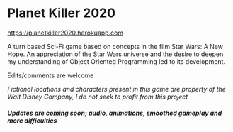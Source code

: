 # Planet Killer 2020

https://planetkiller2020.herokuapp.com

A turn based Sci-Fi game based on concepts in the film Star Wars: A New Hope. An appreciation of the Star Wars universe and the desire to deepen my understanding of Object Oriented Programming led to its development.

Edits/comments are welcome

*Fictional locations and characters present in this game are property of the Walt Disney Company, I do not seek to profit from this project*

##### Updates are coming soon; audio, animations, smoothed gameplay and more difficulties
